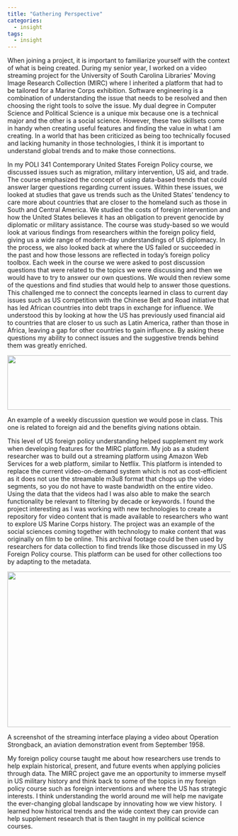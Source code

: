 ```yaml
---
title: "Gathering Perspective"
categories:
  - insight
tags:
  - insight
---
```

<p>When joining a project, it is important to familiarize yourself with the context of what is being created. During my senior year, I worked on a video streaming project for the University of South Carolina Libraries&rsquo; Moving Image Research Collection (MIRC) where I inherited a platform that had to be tailored for a Marine Corps exhibition. Software engineering is a combination of understanding the issue that needs to be resolved and then choosing the right tools to solve the issue. My dual degree in Computer Science and Political Science is a unique mix because one is a technical major and the other is a social science. However, these two skillsets come in handy when creating useful features and finding the value in what I am creating. In a world that has been criticized as being too technically focused and lacking humanity in those technologies, I think it is important to understand global trends and to make those connections.</p>
<p>In my POLI 341 Contemporary United States Foreign Policy course, we discussed issues such as migration, military intervention, US aid, and trade. The course emphasized the concept of using data-based trends that could answer larger questions regarding current issues. Within these issues, we looked at studies that gave us trends such as the United States&rsquo; tendency to care more about countries that are closer to the homeland such as those in South and Central America. We studied the costs of foreign intervention and how the United States believes it has an obligation to prevent genocide by diplomatic or military assistance. The course was study-based so we would look at various findings from researchers within the foreign policy field, giving us a wide range of modern-day understandings of US diplomacy. In the process, we also looked back at where the US failed or succeeded in the past and how those lessons are reflected in today&rsquo;s foreign policy toolbox. Each week in the course we were asked to post discussion questions that were related to the topics we were discussing and then we would have to try to answer our own questions. We would then review some of the questions and find studies that would help to answer those questions. This challenged me to connect the concepts learned in class to current day issues such as US competition with the Chinese Belt and Road initiative that has led African countries into debt traps in exchange for influence. We understood this by looking at how the US has previously used financial aid to countries that are closer to us such as Latin America, rather than those in Africa, leaving a gap for other countries to gain influence. By asking these questions my ability to connect issues and the suggestive trends behind them was greatly enriched.</p>
<p><img src="https://gld.adamfrederiksen.com/assets/images/gld2-discussion-post.png" width="624" height="123"></p>
<p>An example of a weekly discussion question we would pose in class. This one is related to foreign aid and the benefits giving nations obtain.</p>
<p>This level of US foreign policy understanding helped supplement my work when developing features for the MIRC platform. My job as a student researcher was to build out a streaming platform using Amazon Web Services for a web platform, similar to Netflix. This platform is intended to replace the current video-on-demand system which is not as cost-efficient as it does not use the streamable m3u8 format that chops up the video segments, so you do not have to waste bandwidth on the entire video. Using the data that the videos had I was also able to make the search functionality be relevant to filtering by decade or keywords. I found the project interesting as I was working with new technologies to create a repository for video content that is made available to researchers who want to explore US Marine Corps history. The project was an example of the social sciences coming together with technology to make content that was originally on film to be online. This archival footage could be then used by researchers for data collection to find trends like those discussed in my US Foreign Policy course. This platform can be used for other collections too by adapting to the metadata.</p>
<p><img src="https://gld.adamfrederiksen.com/assets/images/gld2-mirc-video.png" width="624" height="351"></p>
<p>A screenshot of the streaming interface playing a video about Operation Strongback, an aviation demonstration event from September 1958.</p>
<p>My foreign policy course taught me about how researchers use trends to help explain historical, present, and future events when applying policies through data. The MIRC project gave me an opportunity to immerse myself in US military history and think back to some of the topics in my foreign policy course such as foreign interventions and where the US has strategic interests. I think understanding the world around me will help me navigate the ever-changing global landscape by innovating how we view history. &nbsp;I learned how historical trends and the wide context they can provide can help supplement research that is then taught in my political science courses.&nbsp;</p>